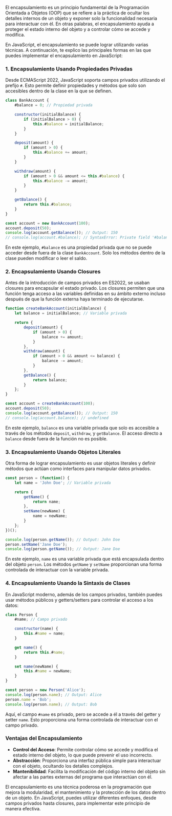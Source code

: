 El encapsulamiento es un principio fundamental de la Programación Orientada a Objetos (OOP) que se refiere a la práctica de ocultar los detalles internos de un objeto y exponer solo la funcionalidad necesaria para interactuar con él. 
En otras palabras, el encapsulamiento ayuda a proteger el estado interno del objeto y a controlar cómo se accede y modifica.

En JavaScript, el encapsulamiento se puede lograr utilizando varias técnicas. A continuación, te explico las principales formas en las que puedes implementar el encapsulamiento en JavaScript:

### 1. **Encapsulamiento Usando Propiedades Privadas**

Desde ECMAScript 2022, JavaScript soporta campos privados utilizando el prefijo `#`. Esto permite definir propiedades y métodos que solo son accesibles dentro de la clase en la que se definen.

```javascript
class BankAccount {
    #balance = 0; // Propiedad privada

    constructor(initialBalance) {
        if (initialBalance > 0) {
            this.#balance = initialBalance;
        }
    }

    deposit(amount) {
        if (amount > 0) {
            this.#balance += amount;
        }
    }

    withdraw(amount) {
        if (amount > 0 && amount <= this.#balance) {
            this.#balance -= amount;
        }
    }

    getBalance() {
        return this.#balance;
    }
}

const account = new BankAccount(100);
account.deposit(50);
console.log(account.getBalance()); // Output: 150
// console.log(account.#balance); // SyntaxError: Private field '#balance' must be declared in an enclosing class
```

En este ejemplo, `#balance` es una propiedad privada que no se puede acceder desde fuera de la clase `BankAccount`. Solo los métodos dentro de la clase pueden modificar o leer el saldo.

### 2. **Encapsulamiento Usando Closures**

Antes de la introducción de campos privados en ES2022, se usaban closures para encapsular el estado privado. Los closures permiten que una función tenga acceso a las variables definidas en su ámbito externo incluso después de que la función externa haya terminado de ejecutarse.

```javascript
function createBankAccount(initialBalance) {
    let balance = initialBalance; // Variable privada

    return {
        deposit(amount) {
            if (amount > 0) {
                balance += amount;
            }
        },
        withdraw(amount) {
            if (amount > 0 && amount <= balance) {
                balance -= amount;
            }
        },
        getBalance() {
            return balance;
        }
    };
}

const account = createBankAccount(100);
account.deposit(50);
console.log(account.getBalance()); // Output: 150
// console.log(account.balance); // undefined
```

En este ejemplo, `balance` es una variable privada que solo es accesible a través de los métodos `deposit`, `withdraw`, y `getBalance`. El acceso directo a `balance` desde fuera de la función no es posible.

### 3. **Encapsulamiento Usando Objetos Literales**

Otra forma de lograr encapsulamiento es usar objetos literales y definir métodos que actúan como interfaces para manipular datos privados.

```javascript
const person = (function() {
    let name = 'John Doe'; // Variable privada

    return {
        getName() {
            return name;
        },
        setName(newName) {
            name = newName;
        }
    };
})();

console.log(person.getName()); // Output: John Doe
person.setName('Jane Doe');
console.log(person.getName()); // Output: Jane Doe
```

En este ejemplo, `name` es una variable privada que está encapsulada dentro del objeto `person`. Los métodos `getName` y `setName` proporcionan una forma controlada de interactuar con la variable privada.

### 4. **Encapsulamiento Usando la Sintaxis de Clases**

En JavaScript moderno, además de los campos privados, también puedes usar métodos públicos y getters/setters para controlar el acceso a los datos:

```javascript
class Person {
    #name; // Campo privado

    constructor(name) {
        this.#name = name;
    }

    get name() {
        return this.#name;
    }

    set name(newName) {
        this.#name = newName;
    }
}

const person = new Person('Alice');
console.log(person.name); // Output: Alice
person.name = 'Bob';
console.log(person.name); // Output: Bob
```

Aquí, el campo `#name` es privado, pero se accede a él a través del getter y setter `name`. Esto proporciona una forma controlada de interactuar con el campo privado.

### Ventajas del Encapsulamiento

- **Control del Acceso**: Permite controlar cómo se accede y modifica el estado interno del objeto, lo que puede prevenir el uso incorrecto.
- **Abstracción**: Proporciona una interfaz pública simple para interactuar con el objeto, ocultando los detalles complejos.
- **Mantenibilidad**: Facilita la modificación del código interno del objeto sin afectar a las partes externas del programa que interactúan con él.

El encapsulamiento es una técnica poderosa en la programación que mejora la modularidad, el mantenimiento y la protección de los datos dentro de un objeto. En JavaScript, puedes utilizar diferentes enfoques, desde campos privados hasta closures, para implementar este principio de manera efectiva.
